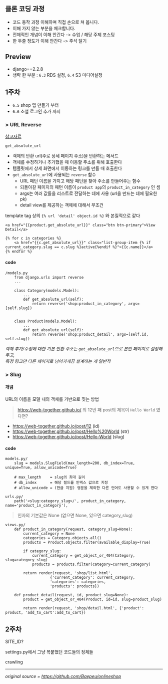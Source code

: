 ## 클론 코딩 과정

- 코드 동작 과정 이해하며 직접 손으로 쳐 봅니다.
- 이해 가지 않는 부분을 체크합니다.
- 전체적인 개념이 이해 안간다 -> 수업 / 해당 주제 포스팅
- 한 두줄 정도가 이해 안간다 -> 주석 달기


## Preview

 - django==2.2.8
 - 생략 한 부분 : `6.3` RDS 설정, `6.4` S3 미디어설정

## 1주차

 - `6.5` shop 앱 만들기 부터
 - `6.6` 소셜 로그인 추가 까지

### > URL Reverse

[참고자료](https://wayhome25.github.io/django/2017/05/05/django-url-reverse/)

`get_absolute_url`

- 객체의 반환 url(주로 상세 페이지 주소)을 반환하는 메서드
- 객체를 수정하거나 추가했을 때 이동할 주소를 위해 호출한다
- 템플릿에서 상세 화면에서 이동하는 링크를 만들 때 호출한다
- `get_absolute_url`에 사용되는 `reverse` 함수
    - URL 패턴 이름을 가지고 해당 패턴을 찾아 주소를 만들어주는 함수
    - 되돌아갈 페이지의 패턴 이름이 `product app`의 `product_in_category` 인 셈
    - args는 여러 값들을 리스트로 전달하는 데에 사용 (url을 만드는 데에 필요한 pk)
    - detail view를 제공하는 객체에 대해서 무조건 

template tag 상의 `{% url 'detail' object.id %}` 와 본질적으로 같다

```
<a href="{{product.get_absolute_url}}" class="btn btn-primary">View Detail</a>
```

```
{% for c in categories %}
    <a href="{{c.get_absolute_url}}" class="list-group-item {% if current_category.slug == c.slug %}active{%endif %}">{{c.name}}</a>
{% endfor %}

```

#### code 

```
/models.py
    from django.urls import reverse
    ...
    
    class Category(models.Model):
        ...
        def get_absolute_url(self):
            return reverse('shop:product_in_category', args=[self.slug])


    class Product(models.Model):
        ...
        def get_absolute_url(self):
            return reverse('shop:product_detail', args=[self.id, self.slug])
```

*객체 추가/수정에 대한 기본 반환 주소는 `get_absolute_url`으로 본인 페이지로 설정해두고,*   
*특정 링크만 다른 페이지로 넘어가게끔 설계하는 게 일반적*

### > Slug

#### 개념 

URL의 이름을 모델 내의 객체를 기반으로 짓는 방법

> https://web-together.github.io/ 의 12번 째 post의 제목이 `Hello World` 였다면?

 - https://web-together.github.io/post/12 (id)
 - https://web-together.github.io/post/Hello%20World (str)
 - https://web-together.github.io/post/Hello-World   (slug)

#### code 

```
models.py/
    slug = models.SlugField(max_length=200, db_index=True, unique=True, allow_unicode=True)
    
    # max_length    = slug의 최대 길이
    # db_index      = 해당 필드를 인덱스 값으로 지정
    # allow_unicode = (한글 지원) 영문을 제외한 다른 언어도 사용할 수 있게 한다

```

```
urls.py/
    path('<slug:category_slug>/', product_in_category, name='product_in_category'),
```

> 인자의 기본값은 None (없으면 None, 있으면 category_slug)

```
views.py/
    def product_in_category(request, category_slug=None):       
        current_category = None
        categories = Category.objects.all()
        products = Product.objects.filter(available_display=True)

        if category_slug:
            current_category = get_object_or_404(Category, slug=category_slug)  
            products = products.filter(category=current_category)

        return render(request, 'shop/list.html',
                    {'current_category': current_category, 
                    'categories': categories, 
                    'products': products})

    def product_detail(request, id, product_slug=None):
        product = get_object_or_404(Product, id=id, slug=product_slug)

        return render(request, 'shop/detail.html', {'product': product, 'add_to_cart':add_to_cart})
```

## 2주차

SITE_ID?

settings.py에서 그냥 복붙했던 코드들의 정체들

crawling

---

*original source = https://github.com/Baepeu/onlineshop*
